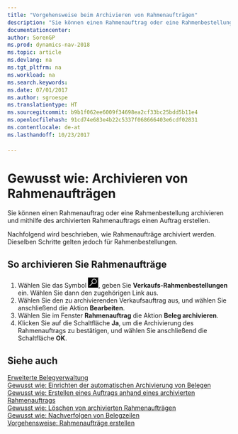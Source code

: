 ```yaml
---
title: "Vorgehensweise beim Archivieren von Rahmenaufträgen"
description: "Sie können einen Rahmenauftrag oder eine Rahmenbestellung archivieren und mithilfe des archivierten Rahmenauftrags einen Auftrag erstellen."
documentationcenter: 
author: SorenGP
ms.prod: dynamics-nav-2018
ms.topic: article
ms.devlang: na
ms.tgt_pltfrm: na
ms.workload: na
ms.search.keywords: 
ms.date: 07/01/2017
ms.author: sgroespe
ms.translationtype: HT
ms.sourcegitcommit: b9b1f062ee6009f34698ea2cf33bc25bdd5b11e4
ms.openlocfilehash: 91cd74e683e4b22c5337f068666403e6cdf02831
ms.contentlocale: de-at
ms.lasthandoff: 10/23/2017

---
```

# <a name="how-to-archive-blanket-orders"></a>Gewusst wie: Archivieren von Rahmenaufträgen
Sie können einen Rahmenauftrag oder eine Rahmenbestellung archivieren und mithilfe des archivierten Rahmenauftrags einen Auftrag erstellen.  

Nachfolgend wird beschrieben, wie Rahmenaufträge archiviert werden. Dieselben Schritte gelten jedoch für Rahmenbestellungen.  

## <a name="to-archive-blanket-orders"></a>So archivieren Sie Rahmenaufträge  

1.  Wählen Sie das Symbol ![Nach Seite oder Bericht suchen](../../media/ui-search/search_small.png "Symbol „Nach Seite oder Bericht suchen”"), geben Sie **Verkaufs-Rahmenbestellungen** ein. Wählen Sie dann den zugehörigen Link aus.  
2.  Wählen Sie den zu archivierenden Verkaufsauftrag aus, und wählen Sie anschließend die Aktion **Bearbeiten**.  
3.  Wählen Sie im Fenster **Rahmenauftrag** die Aktion **Beleg archivieren**.  
4.  Klicken Sie auf die Schaltfläche **Ja**, um die Archivierung des Rahmenauftrags zu bestätigen, und wählen Sie anschließend die Schaltfläche **OK**.  

## <a name="see-also"></a>Siehe auch  
 [Erweiterte Belegverwaltung](enhanced-document-management.md)   
 [Gewusst wie: Einrichten der automatischen Archivierung von Belegen](how-to-set-up-automatic-archiving-of-documents.md)   
 [Gewusst wie: Erstellen eines Auftrags anhand eines archivierten Rahmenauftrags](how-to-create-an-order-from-an-archived-blanket-order.md)   
 [Gewusst wie: Löschen von archivierten Rahmenaufträgen](how-to-delete-archived-blanket-orders.md)   
 [Gewusst wie: Nachverfolgen von Belegzeilen](how-to-track-document-lines.md)   
 [Vorgehensweise: Rahmenaufträge erstellen](../../sales-how-to-create-blanket-sales-orders.md)  

